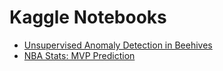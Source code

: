# Kaggle Notebooks
* [Unsupervised Anomaly Detection in Beehives](https://www.kaggle.com/code/vivovinco/unsupervised-anomaly-detection-in-beehives)
* [NBA Stats: MVP Prediction](https://www.kaggle.com/code/vivovinco/nba-stats-mvp-prediction)

